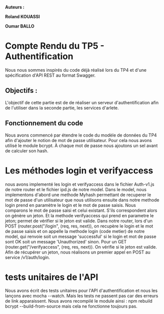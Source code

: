 
****Auteurs :****

**Roland KOUASSI**

**Oumar BALLO**


# Compte Rendu du TP5 - Authentification

Nous nous sommes inspirés du code déjà réalisé lors du TP4 et d'une spécification d'API REST au format Swagger.

## Objectifs :
L'objectif de cette partie est de  de réaliser un serveur d'authentification afin de l'utiliser dans la seconde partie, les services d'arlete.

## Fonctionnement du code

Nous avons commencé par étendre le code du modèle de données du TP4 afin d'ajouter le notion de mot de passe utilisateur. Pour cela nous avons utilisé le module bcrypt. À chaque mot de passe nous ajoutons un sel avant de calculer son hash.

 # Les méthodes login et verifyaccess

 nous avons implementé les login et verifyaccess dans le fichier Auth-v1.js de notre router et le fichier ipd.js de notre model. Dans le model, nous implementons d'abord une methode Myhash permettant de recuperer le mot de passe d'un utilisateur que nous utilisons ensuite dans notre methode login prend en paramètre le login et le mot de passe saisis. Nous comparons le mot de passe saisi et celui existant. S'ils correspondent alors on génère un jeton. Et la methode verifyaccess qui prend en parametre le jeton; permet de vérifier si le jeton est valide. 
 Dans notre router, lors d'un POST (router.post("/login", (req, res, next)), on recupère le login et le mot de passe saisis et on appelle la methode login (code metier) de notre model, qui renvoie soit un message 'successful' si le login et mot de passe sont OK  soit un message 'Unauthorized' sinon. Pour un GET (router.get("/verifyaccess", (req, res, next)). On vérifie si le jeton est valide. Afin de récupérer un jeton, nous réalisons un premier appel en POST au service /v1/auth/login.


# tests unitaires de l'API

Nous avons écrit des tests unitaires pour l'API d'authentification et nous les lançons avec mocha --watch. Mais les tests ne passent pas car des erreurs de link apparaissent. Nous avons recompilé le module ainsi :
npm rebuild bcrypt --build-from-source
mais cela ne fonctionne toujours pas.
